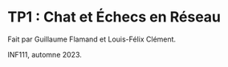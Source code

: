 # TP1 : Chat et Échecs en Réseau

Fait par Guillaume Flamand et Louis-Félix Clément.

INF111, automne 2023.
